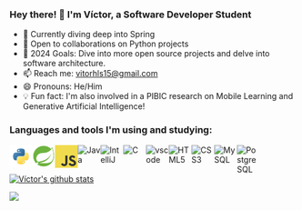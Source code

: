 ### Hey there! 👋 I'm Víctor, a Software Developer Student

- 🌱 Currently diving deep into Spring
- 👯 Open to collaborations on Python projects
- 🥅 2024 Goals: Dive into more open source projects and delve into software architecture.
- 📫 Reach me: vitorhls15@gmail.com
- 😄 Pronouns: He/Him
- 💡 Fun fact: I'm also involved in a PIBIC research on Mobile Learning and Generative Artificial Intelligence!

### Languages and tools I'm using and studying:

  <img align="left" alt="Python" width="40px" src="https://raw.githubusercontent.com/github/explore/80688e429a7d4ef2fca1e82350fe8e3517d3494d/topics/python/python.png"/>
  <img align="left" alt="Spring" width="40px" src="https://raw.githubusercontent.com/github/explore/e65ef46ef3e7bc457c93622f6a89fe8d3fd131d5/topics/spring/spring.png"/>
  <img align="left" alt="JavaScript" width="40px" src="https://raw.githubusercontent.com/github/explore/80688e429a7d4ef2fca1e82350fe8e3517d3494d/topics/javascript/javascript.png"/>
  <img align="left" alt="Java" width="40px" src="https://raw.githubusercontent.com/yurijserrano/Github-Profile-Readme-Logos/042e36c55d4d757621dedc4f03108213fbb57ec4/programming%20languages/java.svg"/>
  <img align="left" alt="IntelliJ" width="40px" src="https://raw.githubusercontent.com/yurijserrano/Github-Profile-Readme-Logos/042e36c55d4d757621dedc4f03108213fbb57ec4/ides/intellij.svg"/>
  <img align="left" alt="C" width="40px" src="https://raw.githubusercontent.com/yurijserrano/Github-Profile-Readme-Logos/042e36c55d4d757621dedc4f03108213fbb57ec4/programming%20languages/c.svg"/>
  <img align="left" alt="vscode" width="40px" src="https://raw.githubusercontent.com/yurijserrano/Github-Profile-Readme-Logos/042e36c55d4d757621dedc4f03108213fbb57ec4/text%20editors/vscode.svg"/>
  <img align="left" alt="HTML5" width="40px" src="https://raw.githubusercontent.com/yurijserrano/Github-Profile-Readme-Logos/042e36c55d4d757621dedc4f03108213fbb57ec4/others/html.svg"/>
  <img align="left" alt="CSS3" width="40px" src="https://raw.githubusercontent.com/yurijserrano/Github-Profile-Readme-Logos/042e36c55d4d757621dedc4f03108213fbb57ec4/others/css.svg"/>
  <img align="left" alt="MySQL" width="40px" src="https://raw.githubusercontent.com/yurijserrano/Github-Profile-Readme-Logos/042e36c55d4d757621dedc4f03108213fbb57ec4/databases/mysql.svg"/>
  <img align="left" alt="PostgreSQL" width="40px" src="https://raw.githubusercontent.com/yurijserrano/Github-Profile-Readme-Logos/042e36c55d4d757621dedc4f03108213fbb57ec4/databases/postgresql.svg"/>

<br/><br/>

[![Víctor's github stats](https://github-readme-stats.vercel.app/api?username=moonshinerd&theme=radical&count_private=true&show_icons=true&layout=compact)](https://github.com/anuraghazra/github-readme-stats)

![](https://github-readme-stats.vercel.app/api/top-langs/?username=moonshinerd&theme=radical&hide_border=false&include_all_commits=false&count_private=false&layout=compact)
